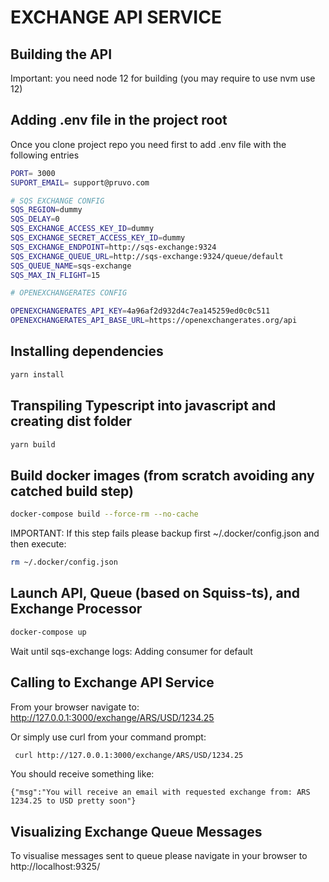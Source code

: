 # EXCHANGE API SERVICE

## Building the API

Important: you need node 12 for building (you may require to use nvm use 12)

## Adding .env file in the project root

Once you clone project repo you need first to add .env file with the following entries

```bash
PORT= 3000
SUPORT_EMAIL= support@pruvo.com

# SQS EXCHANGE CONFIG
SQS_REGION=dummy
SQS_DELAY=0
SQS_EXCHANGE_ACCESS_KEY_ID=dummy
SQS_EXCHANGE_SECRET_ACCESS_KEY_ID=dummy
SQS_EXCHANGE_ENDPOINT=http://sqs-exchange:9324
SQS_EXCHANGE_QUEUE_URL=http://sqs-exchange:9324/queue/default
SQS_QUEUE_NAME=sqs-exchange
SQS_MAX_IN_FLIGHT=15

# OPENEXCHANGERATES CONFIG

OPENEXCHANGERATES_API_KEY=4a96af2d932d4c7ea145259ed0c0c511
OPENEXCHANGERATES_API_BASE_URL=https://openexchangerates.org/api
```

## Installing dependencies

```bash
yarn install
```

## Transpiling Typescript into javascript and creating dist folder

```bash
yarn build
```

## Build docker images (from scratch avoiding any catched build step)

```bash
docker-compose build --force-rm --no-cache
```

IMPORTANT: If this step fails please backup first ~/.docker/config.json and then execute:

```Bash
rm ~/.docker/config.json
```

## Launch API, Queue (based on Squiss-ts), and Exchange Processor

```bash
docker-compose up
```

Wait until sqs-exchange logs: Adding consumer for default

## Calling to Exchange API Service

From your browser navigate to: http://127.0.0.1:3000/exchange/ARS/USD/1234.25

Or simply use curl from your command prompt:

```bash
 curl http://127.0.0.1:3000/exchange/ARS/USD/1234.25
```

You should receive something like:

```
{"msg":"You will receive an email with requested exchange from: ARS 1234.25 to USD pretty soon"}
```

## Visualizing Exchange Queue Messages

To visualise messages sent to queue please navigate in your browser to http://localhost:9325/
